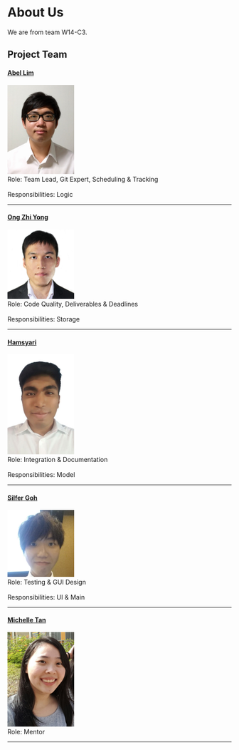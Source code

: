 # About Us

We are from team W14-C3. 

## Project Team

#### [Abel Lim](http://github.com/abellimz) <br>
<img src="images/AbelLim.jpg" width="150"><br>
Role: Team Lead, Git Expert, Scheduling & Tracking <br>  
Responsibilities: Logic

-----

#### [Ong Zhi Yong](http://github.com/zhiyong4113)
<img src="images/OngZhiYong.jpg" width="150"><br>
Role: Code Quality, Deliverables & Deadlines <br>  
Responsibilities: Storage

-----

#### [Hamsyari](http://github.com/hamsyari) 
<img src="images/Hamsyari.jpg" width="150"><br>
Role: Integration & Documentation <br>  
Responsibilities: Model

-----

#### [Silfer Goh](http://github.com/Silfer)
<img src="images/GohYuanTat.jpg" width="150"><br>
Role: Testing & GUI Design <br>  
Responsibilities: UI & Main

-----

#### [Michelle Tan](http://github.com/michelletan) <br>
<img src="images/MichelleTan.jpg" width="150"><br>
Role: Mentor <br>  

-----